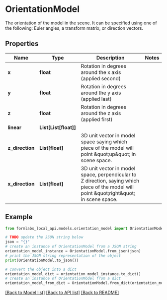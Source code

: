 # OrientationModel

The orientation of the model in the scene. It can be specified using one of the following: Euler angles, a transform matrix, or direction vectors. 

## Properties

Name | Type | Description | Notes
------------ | ------------- | ------------- | -------------
**x** | **float** | Rotation in degrees around the x axis (applied second) | 
**y** | **float** | Rotation in degrees around the y axis (applied last) | 
**z** | **float** | Rotation in degrees around the z axis (applied first) | 
**linear** | **List[List[float]]** |  | 
**z_direction** | **List[float]** | 3D unit vector in model space saying which piece of the model will point \&quot;up\&quot; in scene space.  | 
**x_direction** | **List[float]** | 3D unit vector in model space, perpendicular to Z direction, saying which piece of the model will point \&quot;right\&quot; in scene space.  | 

## Example

```python
from formlabs_local_api.models.orientation_model import OrientationModel

# TODO update the JSON string below
json = "{}"
# create an instance of OrientationModel from a JSON string
orientation_model_instance = OrientationModel.from_json(json)
# print the JSON string representation of the object
print(OrientationModel.to_json())

# convert the object into a dict
orientation_model_dict = orientation_model_instance.to_dict()
# create an instance of OrientationModel from a dict
orientation_model_from_dict = OrientationModel.from_dict(orientation_model_dict)
```
[[Back to Model list]](../README.md#documentation-for-models) [[Back to API list]](../README.md#documentation-for-api-endpoints) [[Back to README]](../README.md)


